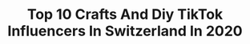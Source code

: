 ---
title: Top 10 Crafts And Diy TikTok Influencers In Switzerland In 2020
description: >-
  Find top crafts and diy TikTok influencers in Switzerland in 2020. Most popular hashtags: #selfcare #challenge #duet #cute.
platform: TikTok
profiles:
  - username: "iamcreativeofficial"
    fullname: >-
      I AM CREATIVE
    location: "Switzerland"
    followers: 9262
    engagement: 833
    commentsToLikes: 0.004764
    id: ck81s83zsqq420j78nhczdtyo
    verified: false
    hashtags: "#bunny, #girlande, #blackfriday, #feltcraft"
  - username: "pinupmom_"
    fullname: >-
      Kali Anaïs Badoux
    location: "Switzerland"
    followers: 8052
    engagement: 1079
    commentsToLikes: 0.057595
    id: cka0nhqrlzqhe0i78sockg9qp
    verified: false
    hashtags: "#humourmaman, #naturel, #maternite, #maison"
  - username: "elintheduck"
    fullname: >-
      :)
    location: "Switzerland"
    followers: 29371
    engagement: 1765
    commentsToLikes: 0.005925
    id: ck8tlnkc8c90w0j78213so15c
    verified: false
    hashtags: "#earrings, #day2, #septum, #earrrings"
  - username: "sergioesposito"
    fullname: >-
      Sergio Esposito ®️
    location: "Switzerland"
    followers: 228594
    engagement: 1028
    commentsToLikes: 0.025660
    id: ck95xi7fb612g0j78gk3cmx4y
    verified: false
    hashtags: "#time, #meme, #dark, #lifehack"
  - username: "kaansu_"
    fullname: >-
      族  Kaansu
    location: "Switzerland"
    followers: 7788
    engagement: 598
    commentsToLikes: 0.045259
    id: ck9rdb01ex4m70j7868vzfksg
    verified: false
    hashtags: "#challenge, #kimkardashian, #dhanush, #likeforlike"
  - username: "samiloft"
    fullname: >-
      Sami Loft
    location: "Switzerland"
    followers: 52197
    engagement: 904
    commentsToLikes: 0.020868
    id: ck84mba5lmvbs0j78mzbgybc5
    verified: false
    hashtags: "#expectaionvsreality, #cff, #nickiminaj, #confinement"
  - username: "jessicaswissmermaid"
    fullname: >-
      Jess MerDragon 
    location: "Switzerland"
    followers: 13074
    engagement: 1649
    commentsToLikes: 0.016600
    id: ckai560c2qsh00i78zj88br4g
    verified: false
    hashtags: "#drone, #happy, #wreckboat, #challenge"
  - username: "noeminikita"
    fullname: >-
      Noemi Nikita
    location: "Switzerland"
    followers: 4222603
    engagement: 1919
    commentsToLikes: 0.006001
    id: ck83wzlpwnb4c0j78r0q50vr6
    verified: true
    hashtags: "#magic, #austria, #4u, #walkemdownchallenge"
  - username: "just_temperamental"
    fullname: >-
      Lonely soul :')
    location: "Switzerland"
    followers: 74171
    engagement: 1341
    commentsToLikes: 0.013092
    id: ck8opwrnd52ip0j786mw4woj9
    verified: false
    hashtags: "#tutorial, #skincare, #rainbowfamily, #makeup"
  - username: "acingjace"
    fullname: >-
      jace
    location: "Switzerland"
    followers: 10551
    engagement: 316
    commentsToLikes: 0.022803
    id: ck83zvqsk3j370j78decirlej
    verified: false
    hashtags: "#tanabytana, #quarantinelooks, #gayguyproblems, #balcony"
---